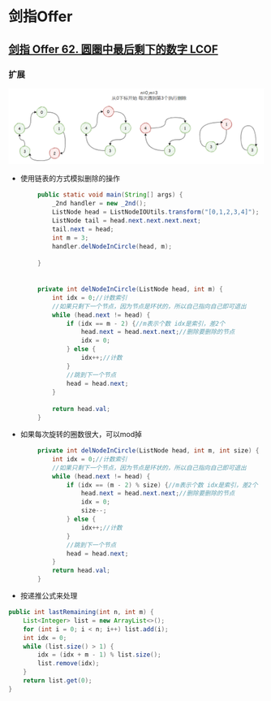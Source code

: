 # 剑指Offer





## [剑指 Offer 62. 圆圈中最后剩下的数字 LCOF](https://leetcode-cn.com/problems/yuan-quan-zhong-zui-hou-sheng-xia-de-shu-zi-lcof/)

### 扩展

![](/imgs/leetcode/swordoffer/image-20220313153132102.png)

- 使用链表的方式模拟删除的操作

```java
        public static void main(String[] args) {
            _2nd handler = new _2nd();
            ListNode head = ListNodeIOUtils.transform("[0,1,2,3,4]");
            ListNode tail = head.next.next.next.next;
            tail.next = head;
            int m = 3;
            handler.delNodeInCircle(head, m);

        }


        private int delNodeInCircle(ListNode head, int m) {
            int idx = 0;//计数索引
            //如果只剩下一个节点，因为节点是环状的，所以自己指向自己即可退出
            while (head.next != head) {
                if (idx == m - 2) {//m表示个数 idx是索引，差2个
                    head.next = head.next.next;//删除要删除的节点
                    idx = 0;
                } else {
                    idx++;//计数
                }
                //跳到下一个节点
                head = head.next;
            }

            return head.val;
        }
```

- 如果每次旋转的圈数很大，可以mod掉

```java
        private int delNodeInCircle(ListNode head, int m, int size) {
            int idx = 0;//计数索引
            //如果只剩下一个节点，因为节点是环状的，所以自己指向自己即可退出
            while (head.next != head) {
                if (idx == (m - 2) % size) {//m表示个数 idx是索引，差2个
                    head.next = head.next.next;//删除要删除的节点
                    idx = 0;
                    size--;
                } else {
                    idx++;//计数
                }
                //跳到下一个节点
                head = head.next;
            }
            return head.val;
        }
```

- 按递推公式来处理

```java
public int lastRemaining(int n, int m) {
    List<Integer> list = new ArrayList<>();
    for (int i = 0; i < n; i++) list.add(i);
    int idx = 0;
    while (list.size() > 1) {
        idx = (idx + m - 1) % list.size();
        list.remove(idx);
    }
    return list.get(0);
}
```

